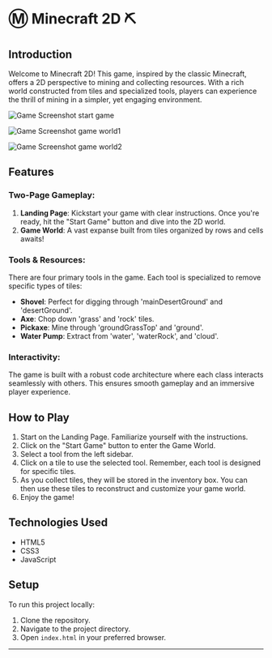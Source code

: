 # :m: Minecraft 2D :pick:

## Introduction

Welcome to Minecraft 2D! This game, inspired by the classic Minecraft, offers a 2D perspective to mining and collecting resources. With a rich world constructed from tiles and specialized tools, players can experience the thrill of mining in a simpler, yet engaging environment.

![Game Screenshot start game](https://github.com/Litalhag/minecraft-2D/assets/130139673/29fc6cb2-7691-463d-a7fc-36a4fe9d9a35)

![Game Screenshot game world1](https://github.com/Litalhag/minecraft-2D/assets/130139673/8d6a955e-ec03-49e5-84b7-40f6280b8a37)

![Game Screenshot game world2](https://github.com/Litalhag/minecraft-2D/assets/130139673/f58bfef7-1889-455d-8efd-1120d59b1130)

## Features

### Two-Page Gameplay:

1. **Landing Page**: Kickstart your game with clear instructions. Once you're ready, hit the "Start Game" button and dive into the 2D world.
2. **Game World**: A vast expanse built from tiles organized by rows and cells awaits!

### Tools & Resources:

There are four primary tools in the game. Each tool is specialized to remove specific types of tiles:

- **Shovel**: Perfect for digging through 'mainDesertGround' and 'desertGround'.
- **Axe**: Chop down 'grass' and 'rock' tiles.
- **Pickaxe**: Mine through 'groundGrassTop' and 'ground'.
- **Water Pump**: Extract from 'water', 'waterRock', and 'cloud'.

### Interactivity:

The game is built with a robust code architecture where each class interacts seamlessly with others. This ensures smooth gameplay and an immersive player experience.

## How to Play

1. Start on the Landing Page. Familiarize yourself with the instructions.
2. Click on the "Start Game" button to enter the Game World.
3. Select a tool from the left sidebar.
4. Click on a tile to use the selected tool. Remember, each tool is designed for specific tiles.
5. As you collect tiles, they will be stored in the inventory box. You can then use these tiles to reconstruct and customize your game world.
6. Enjoy the game!

## Technologies Used

- HTML5
- CSS3
- JavaScript

## Setup

To run this project locally:

1. Clone the repository.
2. Navigate to the project directory.
3. Open `index.html` in your preferred browser.

---
